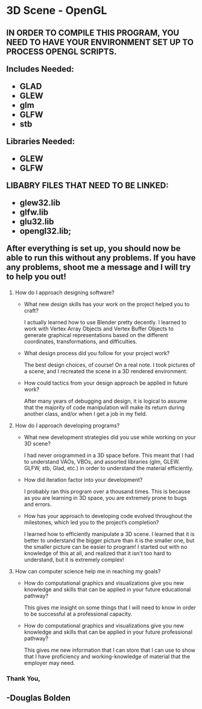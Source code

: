 # 3D Scene - OpenGL
<h2><b>IN ORDER TO COMPILE THIS PROGRAM, YOU NEED TO HAVE YOUR ENVIRONMENT SET UP TO PROCESS OPENGL SCRIPTS. 
  
 Includes Needed:
  <ul>
    <li>GLAD</li>
    <li>GLEW</li>
    <li>glm</li>
    <li>GLFW</li>
    <li>stb</li>  
  </ul>
  
  Libraries Needed:
   <ul>
    <li>GLEW</li>
    <li>GLFW</li>
  </ul>
  
  LIBABRY FILES THAT NEED TO BE LINKED:
  <ul>
    <li>glew32.lib</li>
    <li>glfw.lib</li>
    <li>glu32.lib</li>
    <li>opengl32.lib;</li> 
  </ul>
  
  After everything is set up, you should now be able to run this without any problems. If you have any problems, shoot me a message and I will try to help you out!</b></h2>
<p>
  <ol>
    <li>How do I approach designing software?</li>
      <ul>
        <li>What new design skills has your work on the project helped you to craft?</li>
        <p>I actually learned how to use Blender pretty decently. I learned to work with Vertex Array Objects and Vertex Buffer Objects to generate graphical representations based on the different coordinates, transformations, and difficulties.</p>
        <li>What design process did you follow for your project work?</li>
        <p>The best design choices, of course! On a real note. I took pictures of a scene, and I recreated the scene in a 3D rendered environment.</p>
        <li>How could tactics from your design approach be applied in future work?</li>
        <p>After many years of debugging and design, it is logical to assume that the majority of code manipulation will make its return during another class, and/or when I get a job in my field.</p>
      </ul>
    <li>How do I approach developing programs?</li>
      <ul>
        <li>What new development strategies did you use while working on your 3D scene?</li>
        <p>I had never orogrammed in a 3D space before. This meant that I had to understand VAOs, VBOs, and assorted libraries (glm, GLEW. GLFW, stb, Glad, etc.) in order to understand the material efficiently.</p>
        <li>How did iteration factor into your development?</li>
        <p>I probably ran this program over a thousand times. This is because as you are learning in 3D space, you are extremely prone to bugs and errors.</p>
        <li>How has your approach to developing code evolved throughout the milestones, which led you to the project’s completion?</li>
        <p>I learned how to efficiently manipulate a 3D scene. I learned that it is better to understand the bigger picture than it is the smaller one, but the smaller picture can be easier to program! I started out with no knowledge of this at all, and realized that it isn't too hard to understand, but it is extremely complex!</p>
      </ul>
    <li>How can computer science help me in reaching my goals?</li>
      <ul>
        <li>How do computational graphics and visualizations give you new knowledge and skills that can be applied in your future educational pathway?</li>
        <p>This gives me insight on some things that I will need to know in order to be successful at a professional capacity. </p>
        <li>How do computational graphics and visualizations give you new knowledge and skills that can be applied in your future professional pathway?</li>
        <p>This gives me new information that I can store that I can use to show that I have proficiency and working-knowledge of material that the employer may need.</p>
      </ul>
  </ol>
</p>

<h3>Thank You,</h3>
<h2>-Douglas Bolden</h2>
